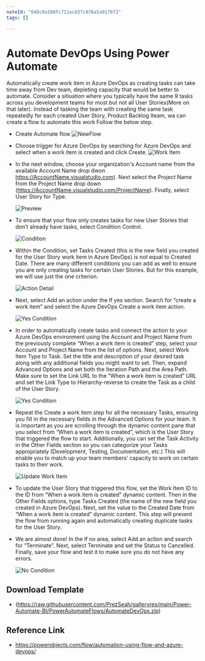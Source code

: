 ```yaml
---
noteId: "640c8a108fc711ecb57c076a5a9176f2"
tags: []

---
```


# Automate DevOps Using Power Automate

Automatically create work item in Azure DevOps as creating tasks can take time away from Dev team, depleting capacity that would be better to automate.
Consider a sitiuation where you typically have the same 9 tasks across you development teams for most but not all User Stories(More on that later). Instead of tasking the team with creating the same task repeatedly for each created User Story, Product Backlog Iteam, wa can create a flow to automate this work
Follow the below step.
* Create Automate flow 
  ![NewFlow](https://raw.githubusercontent.com/PrezSeah/galleryres/main/Power-Automate-BI/images/NewFlow.JPG)

* Choose trigger for Azure DevOps by searching for Azure DevOps and select when a work item is created and click Create.
  ![Work Item](https://raw.githubusercontent.com/PrezSeah/galleryres/main/Power-Automate-BI/images/WorkItemDevOps.JPG)

* In the next window, choose your organization's Account name from the available Account Name drop dwon
  https://AccountName.visualstudio.com). Next select the Project Name from the Project Name drop down (https://AccountName.visualstudio.com/ProjectName). Finally, select User Story for Type.

  ![Preview](https://raw.githubusercontent.com/PrezSeah/galleryres/main/Power-Automate-BI/images/AccountNameDevOps.JPG)

* To ensure that your flow only creates tasks for new User Stories that don’t already have tasks, select Condition Control.
  
  ![Condition](https://raw.githubusercontent.com/PrezSeah/galleryres/main/Power-Automate-BI/images/ActionDevOpsAutomate.JPG)

* Within the Condition, set Tasks Created (this is the new field you created for the User Story work item in Azure DevOps) is not equal to Created Date. There are many different conditions you can add as well to ensure you are only creating tasks for certain User Stories. But for this example, we will use just the one criterion.
  
  ![Action Detail](https://raw.githubusercontent.com/PrezSeah/galleryres/main/Power-Automate-BI/images/ConditionDevOps.JPG)

* Next, select Add an action under the If yes section. Search for “create a work item” and select the Azure DevOps Create a work item action.

  ![Yes Condition](https://raw.githubusercontent.com/PrezSeah/galleryres/main/Power-Automate-BI/images/YesConditionDevOps.JPG)

* In order to automatically create tasks and connect the action to your Azure DevOps environment using the Account and Project Name from the previously complete “When a work item is created” step, select your Account and Project Name from the list of options. Next, select Work Item Type to Task. Set the title and description of your desired task along with any additional fields you might want to set. Then, expand Advanced Options and set both the Iteration Path and the Area Path. Make sure to set the Link URL to the “When a work item is created” URL and set the Link Type to Hierarchy-reverse to create the Task as a child of the User Story.

  ![Yes Condition](https://raw.githubusercontent.com/PrezSeah/galleryres/main/Power-Automate-BI/images/YesDetailsDevOps.JPG)

* Repeat the Create a work item step for all the necessary Tasks, ensuring you fill in the necessary fields in the Advanced Options for your team. It is important as you are scrolling through the dynamic content pane that you select from “When a work item is created”, which is the User Story that triggered the flow to start. Additionally, you can set the Task Activity in the Other Fields section so you can categorize your Tasks appropriately (Development, Testing, Documentation, etc.) This will enable you to match up your team members’ capacity to work on certain tasks to their work.

  ![Update Work Item](https://raw.githubusercontent.com/PrezSeah/galleryres/main/Power-Automate-BI/images/UpdateWorkItemDevOps.JPG)

* To update the User Story that triggered this flow, set the Work Item ID to the ID from “When a work item is created” dynamic content. Then in the Other Fields options, type Tasks Created (the name of the new field you created in Azure DevOps). Next, set the value to the Created Date from “When a work item is created” dynamic content. This step will prevent the flow from running again and automatically creating duplicate tasks for the User Story.  

* We are almost done! In the If no area, select Add an action and search for “Terminate”. Next, select Terminate and set the Status to Cancelled. Finally, save your flow and test it to make sure you do not have any errors.

  ![No Condition](https://raw.githubusercontent.com/PrezSeah/galleryres/main/Power-Automate-BI/images/NoCondition.JPG)

## Download Template
* (https://raw.githubusercontent.com/PrezSeah/galleryres/main/Power-Automate-BI/PowerAutomateFlows/AutomateDevOps.zip)

## Reference Link
* https://powerobjects.com/flow/automation-using-flow-and-azure-devops/
